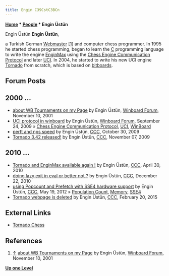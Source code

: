 ```yaml
---
title: Engin C39CstC3BCn
---
```

**[Home](Home "Home") * [People](People "People") * Engin Üstün**

[](File:Engin%C3%9Cst%C3%BCn.jpg) Engin Üstün
**Engin Üstün**,

a Turkish German [Webmaster](https://en.wikipedia.org/wiki/Webmaster) <a id="cite-note-1" href="#cite-ref-1">[1]</a> and computer chess programmer.
In 1995 he started chess programming, began to learn the [C](C "C") programming language to write the engine [EnginMax](EnginMax "EnginMax") using the [Chess Engine Communication Protocol](Chess_Engine_Communication_Protocol "Chess Engine Communication Protocol") and later [UCI](UCI "UCI").
In 2004, he started to write his new UCI engine [Tornado](Tornado "Tornado") from scratch, which is based on [bitboards](Bitboards "Bitboards").

## Forum Posts

## 2000 ...

- [about WB Tournaments on my Page](http://www.open-aurec.com/wbforum/viewtopic.php?f=18&t=35022) by Engin Üstün, [Winboard Forum](Computer_Chess_Forums "Computer Chess Forums"), November 10, 2001
- [UCI protocol in winboard](http://www.open-aurec.com/wbforum/viewtopic.php?f=19&t=50429) by Engin Üstün, [Winboard Forum](Computer_Chess_Forums "Computer Chess Forums"), September 24, 2009 » [Chess Engine Communication Protocol](Chess_Engine_Communication_Protocol "Chess Engine Communication Protocol"), [UCI](UCI "UCI"), [WinBoard](WinBoard "WinBoard")
- [perft and nps speed](http://www.talkchess.com/forum/viewtopic.php?t=30405) by Engin Üstün, [CCC](CCC "CCC"), October 30, 2009
- [Tornado 3.42 released!](http://www.talkchess.com/forum/viewtopic.php?t=30525) by Engin Üstün, [CCC](CCC "CCC"), November 07, 2009

## 2010 ...

- [Tornado and EnginMax available again !](http://www.talkchess.com/forum/viewtopic.php?t=34081) by Engin Üstün, [CCC](CCC "CCC"), April 30, 2010
- [doing lazy exit in eval or better not ?](http://www.talkchess.com/forum/viewtopic.php?t=37223) by Engin Üstün, [CCC](CCC "CCC"), December 22, 2010
- [using Popcount and Prefetch with SSE4 hardware support](http://www.talkchess.com/forum/viewtopic.php?t=43771) by Engin Üstün, [CCC](CCC "CCC"), May 19, 2012 » [Population Count](Population_Count "Population Count"), [Memory](Memory "Memory"), [SSE4](SSE4 "SSE4")
- [Tornado webpage is deleted](http://www.talkchess.com/forum/viewtopic.php?t=55403) by Engin Üstün, [CCC](CCC "CCC"), February 20, 2015

## External Links

- [Tornado Chess](https://tornadochessengine.blogspot.com/)

## References

1. <a id="cite-ref-1" href="#cite-note-1">↑</a> [about WB Tournaments on my Page](http://www.open-aurec.com/wbforum/viewtopic.php?f=18&t=35022) by Engin Üstün, [Winboard Forum](Computer_Chess_Forums "Computer Chess Forums"), November 10, 2001

**[Up one Level](People "People")**

